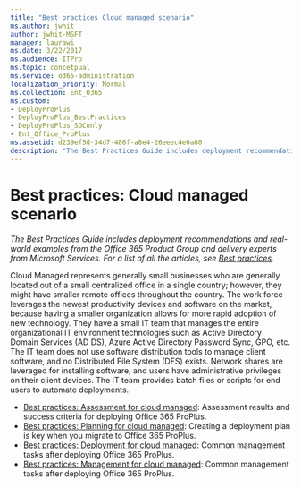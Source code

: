 ```yaml
---
title: "Best practices Cloud managed scenario"
ms.author: jwhit
author: jwhit-MSFT
manager: laurawi
ms.date: 3/22/2017
ms.audience: ITPro
ms.topic: concetpual
ms.service: o365-administration
localization_priority: Normal
ms.collection: Ent_O365
ms.custom:
- DeployProPlus
- DeployProPlus_BestPractices
- DeployProPlus_SOConly
- Ent_Office_ProPlus
ms.assetid: d239ef5d-34d7-486f-a8e4-26eeec4e0a80
description: "The Best Practices Guide includes deployment recommendations and real-world examples from the Office 365 Product Group and delivery experts from Microsoft Services. For a list of all the articles, see Best practices."
---
```


# Best practices: Cloud managed scenario

 *The Best Practices Guide includes deployment recommendations and real-world examples from the Office 365 Product Group and delivery experts from Microsoft Services. For a list of all the articles, see [Best practices](best-practices.md).* 
  
Cloud Managed represents generally small businesses who are generally located out of a small centralized office in a single country; however, they might have smaller remote offices throughout the country. The work force leverages the newest productivity devices and software on the market, because having a smaller organization allows for more rapid adoption of new technology. They have a small IT team that manages the entire organizational IT environment technologies such as Active Directory Domain Services (AD DS), Azure Active Directory Password Sync, GPO, etc. The IT team does not use software distribution tools to manage client software, and no Distributed File System (DFS) exists. Network shares are leveraged for installing software, and users have administrative privileges on their client devices. The IT team provides batch files or scripts for end users to automate deployments.
  
- [Best practices: Assessment for cloud managed](best-practices-assessment-for-cloud-managed.md): Assessment results and success criteria for deploying Office 365 ProPlus.
- [Best practices: Planning for cloud managed](best-practices-planning-for-cloud-managed.md): Creating a deployment plan is key when you migrate to Office 365 ProPlus.
- [Best practices: Deployment for cloud managed](best-practices-deployment-for-cloud-managed.md): Common management tasks after deploying Office 365 ProPlus.
- [Best practices: Management for cloud managed](best-practices-management-for-cloud-managed.md): Common management tasks after deploying Office 365 ProPlus.
  

